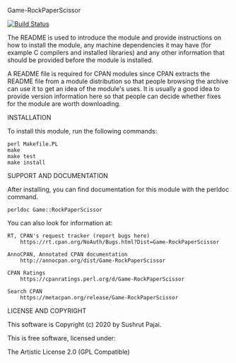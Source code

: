 Game-RockPaperScissor

[![Build Status](https://travis-ci.com/spajai/Game-RockPaperScissor.svg?branch=master)](https://travis-ci.com/spajai/Game-RockPaperScissor)

The README is used to introduce the module and provide instructions on
how to install the module, any machine dependencies it may have (for
example C compilers and installed libraries) and any other information
that should be provided before the module is installed.

A README file is required for CPAN modules since CPAN extracts the README
file from a module distribution so that people browsing the archive
can use it to get an idea of the module's uses. It is usually a good idea
to provide version information here so that people can decide whether
fixes for the module are worth downloading.


INSTALLATION

To install this module, run the following commands:

	perl Makefile.PL
	make
	make test
	make install

SUPPORT AND DOCUMENTATION

After installing, you can find documentation for this module with the
perldoc command.

    perldoc Game::RockPaperScissor

You can also look for information at:

    RT, CPAN's request tracker (report bugs here)
        https://rt.cpan.org/NoAuth/Bugs.html?Dist=Game-RockPaperScissor

    AnnoCPAN, Annotated CPAN documentation
        http://annocpan.org/dist/Game-RockPaperScissor

    CPAN Ratings
        https://cpanratings.perl.org/d/Game-RockPaperScissor

    Search CPAN
        https://metacpan.org/release/Game-RockPaperScissor


LICENSE AND COPYRIGHT

This software is Copyright (c) 2020 by Sushrut Pajai.

This is free software, licensed under:

  The Artistic License 2.0 (GPL Compatible)

